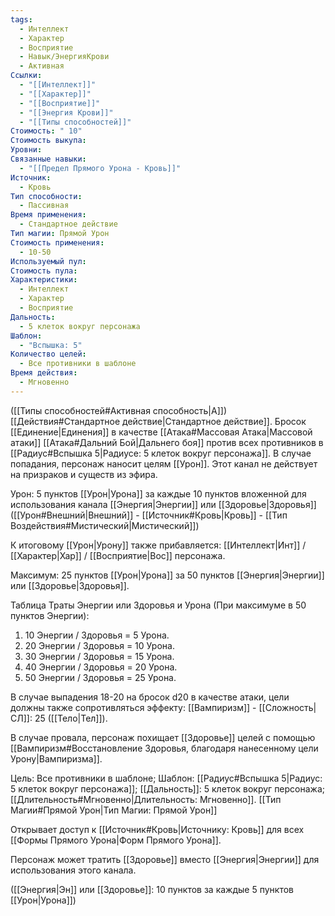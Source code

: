 ```yaml
---
tags:
  - Интеллект
  - Характер
  - Восприятие
  - Навык/ЭнергияКрови
  - Активная
Ссылки:
  - "[[Интеллект]]"
  - "[[Характер]]"
  - "[[Восприятие]]"
  - "[[Энергия Крови]]"
  - "[[Типы способностей]]"
Стоимость: " 10"
Стоимость выкупа: 
Уровни: 
Связанные навыки:
  - "[[Предел Прямого Урона - Кровь]]"
Источник:
  - Кровь
Тип способности:
  - Пассивная
Время применения:
  - Стандартное действие
Тип магии: Прямой Урон
Стоимость применения:
  - 10-50
Используемый пул: 
Стоимость пула: 
Характеристики:
  - Интеллект
  - Характер
  - Восприятие
Дальность:
  - 5 клеток вокруг персонажа
Шаблон:
  - "Вспышка: 5"
Количество целей:
  - Все противники в шаблоне
Время действия:
  - Мгновенно
---
```

([[Типы способностей#Активная способность|А]]) [[Действия#Стандартное действие|Стандартное действие]]. Бросок [[Единение|Единения]] в качестве [[Атака#Массовая Атака|Массовой атаки]] [[Атака#Дальний Бой|Дальнего боя]] против всех противников в [[Радиус#Вспышка 5|Радиусе: 5 клеток вокруг персонажа]]. В случае попадания, персонаж наносит целям [[Урон]]. Этот канал не действует на призраков и существ из эфира.

Урон: 5 пунктов [[Урон|Урона]] за каждые 10 пунктов вложенной для использования канала [[Энергия|Энергии]] или [[Здоровье|Здоровья]] ([[Урон#Внешний|Внешний]] - [[Источник#Кровь|Кровь]] - [[Тип Воздействия#Мистический|Мистический]])

К итоговому [[Урон|Урону]] также прибавляется: [[Интеллект|Инт]] / [[Характер|Хар]] / [[Восприятие|Вос]] персонажа. 

Максимум: 25 пунктов [[Урон|Урона]] за 50 пунктов [[Энергия|Энергии]] или [[Здоровье|Здоровья]].

Таблица Траты Энергии или Здоровья и Урона
(При максимуме в 50 пунктов Энергии):

1. 10 Энергии / Здоровья = 5 Урона.
2. 20 Энергии / Здоровья = 10 Урона.
3. 30 Энергии / Здоровья = 15 Урона. 
4. 40 Энергии / Здоровья = 20 Урона.
5. 50 Энергии / Здоровья = 25 Урона.

В случае выпадения 18-20 на бросок d20 в качестве атаки, цели должны также сопротивляться эффекту: [[Вампиризм]] - [[Сложность|СЛ]]: 25 ([[Тело|Тел]]).

В случае провала, персонаж похищает [[Здоровье]] целей с помощью [[Вампиризм#Восстановление Здоровья, благодаря нанесенному цели Урону|Вампиризма]].

Цель: Все противники в шаблоне; Шаблон: [[Радиус#Вспышка 5|Радиус: 5 клеток вокруг персонажа]]; [[Дальность]]: 5 клеток вокруг персонажа; [[Длительность#Мгновенно|Длительность: Мгновенно]]. [[Тип Магии#Прямой Урон|Тип Магии: Прямой Урон]]

Открывает доступ к [[Источник#Кровь|Источнику: Кровь]] для всех [[Формы Прямого Урона|Форм Прямого Урона]]. 

Персонаж может тратить [[Здоровье]] вместо [[Энергия|Энергии]] для использования этого канала.  

([[Энергия|Эн]] или [[Здоровье]]:  10 пунктов за каждые 5 пунктов [[Урон|Урона]])